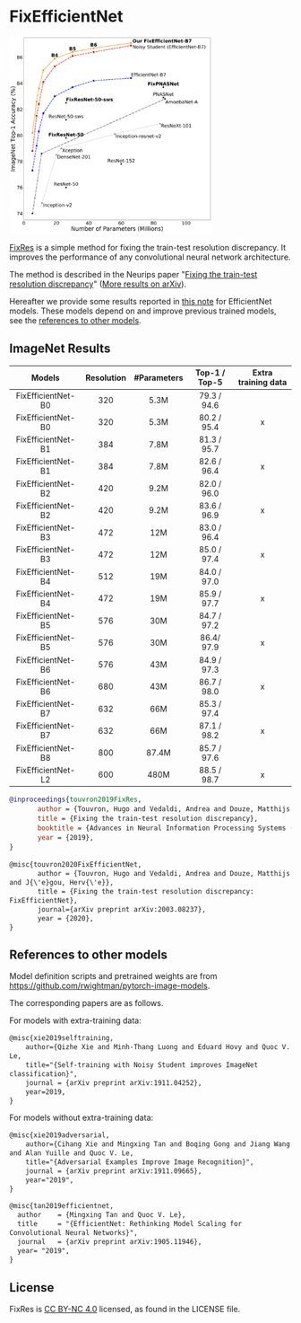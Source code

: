 # FixEfficientNet

<img src="image/Fix-Efficient-Net.png" height="350">

[FixRes](https://github.com/facebookresearch/FixRes) is a simple method for fixing the train-test resolution discrepancy. 
It improves the performance of any convolutional neural network architecture. 

The method is described in the Neurips paper "[Fixing the train-test resolution discrepancy](https://papers.nips.cc/paper/9035-fixing-the-train-test-resolution-discrepancy)" ([More results on arXiv](https://arxiv.org/abs/1906.06423)). 

Hereafter we provide some results reported in [this note](https://arxiv.org/abs/2003.08237) for EfficientNet models. 
These models depend on and improve previous trained models, see the [references to other models](#references-to-other-models). 

## ImageNet Results

|  Models  | Resolution | #Parameters | Top-1 / Top-5 |  Extra training data            |
|:---:|:-:|:------------:|:------:|:-----:|
| FixEfficientNet-B0| 320 |     5.3M    |  79.3 /  94.6 |  |
| FixEfficientNet-B0| 320 |    5.3M     |  80.2 /  95.4 | x  |
| FixEfficientNet-B1| 384 |     7.8M    |   81.3 /  95.7 | |
| FixEfficientNet-B1| 384 |     7.8M    |  82.6 /  96.4 | x |
| FixEfficientNet-B2| 420 |     9.2M     |  82.0 /  96.0 |  |
| FixEfficientNet-B2| 420 |    9.2M     |  83.6 /  96.9 | x |
| FixEfficientNet-B3| 472 |     12M     |  83.0 /  96.4 |  |
| FixEfficientNet-B3| 472 |     12M     |  85.0 /  97.4 | x |
| FixEfficientNet-B4| 512 |    19M     |  84.0 /  97.0 |  |
| FixEfficientNet-B4| 472 |    19M      | 85.9 /  97.7 | x  |
| FixEfficientNet-B5| 576 |     30M    |  84.7 /  97.2 |   |
| FixEfficientNet-B5| 576 |     30M       |  86.4/  97.9 | x |
| FixEfficientNet-B6| 576 |     43M    |  84.9 /  97.3 |   |
| FixEfficientNet-B6| 680 |     43M      |  86.7 /  98.0 | x |
| FixEfficientNet-B7| 632 |     66M     |  85.3 /  97.4 |   |
| FixEfficientNet-B7| 632 |     66M    |  87.1 /  98.2 | x  |
| FixEfficientNet-B8| 800 |     87.4M   |  85.7 /  97.6 | |
| FixEfficientNet-L2| 600 |     480M     |  88.5 /  98.7 |x |

```bibtex
@inproceedings{touvron2019FixRes,
       author = {Touvron, Hugo and Vedaldi, Andrea and Douze, Matthijs and J{\'e}gou, Herv{\'e}},
       title = {Fixing the train-test resolution discrepancy},
       booktitle = {Advances in Neural Information Processing Systems (NeurIPS)},
       year = {2019},
}
```

```
@misc{touvron2020FixEfficientNet,
       author = {Touvron, Hugo and Vedaldi, Andrea and Douze, Matthijs and J{\'e}gou, Herv{\'e}},
       title = {Fixing the train-test resolution discrepancy: FixEfficientNet},
       journal={arXiv preprint arXiv:2003.08237},
       year = {2020},
}
```

## References to other models

Model definition scripts and pretrained weights are from https://github.com/rwightman/pytorch-image-models.

The corresponding papers are as follows. 

For models with extra-training data:

```
@misc{xie2019selftraining,
    author={Qizhe Xie and Minh-Thang Luong and Eduard Hovy and Quoc V. Le,
    title="{Self-training with Noisy Student improves ImageNet classification}",
    journal = {arXiv preprint arXiv:1911.04252},
    year=2019,
}
```

For models without extra-training data:

```
@misc{xie2019adversarial,
    author={Cihang Xie and Mingxing Tan and Boqing Gong and Jiang Wang and Alan Yuille and Quoc V. Le,
    title="{Adversarial Examples Improve Image Recognition}",
    journal = {arXiv preprint arXiv:1911.09665},
    year="2019",
}
```

```
@misc{tan2019efficientnet,
  author    = {Mingxing Tan and Quoc V. Le},
  title     = "{EfficientNet: Rethinking Model Scaling for Convolutional Neural Networks}",
  journal   = {arXiv preprint arXiv:1905.11946},
  year= "2019",
}
```

## License
FixRes is [CC BY-NC 4.0](https://creativecommons.org/licenses/by-nc/4.0/) licensed, as found in the LICENSE file.


